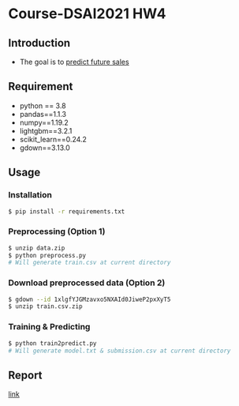 # Course-DSAI2021 HW4

## Introduction
* The goal is to [predict future sales](https://www.kaggle.com/c/competitive-data-science-predict-future-sales)

## Requirement
* python == 3.8
* pandas==1.1.3
* numpy==1.19.2
* lightgbm==3.2.1
* scikit_learn==0.24.2
* gdown==3.13.0

## Usage

### Installation
```bash
$ pip install -r requirements.txt
```

### Preprocessing (Option 1)
```bash
$ unzip data.zip
$ python preprocess.py
# Will generate train.csv at current directory
```

### Download preprocessed data (Option 2)
```bash
$ gdown --id 1xlgfYJGMzavxo5NXAId0JiweP2pxXyT5
$ unzip train.csv.zip
```

### Training & Predicting
```bash
$ python train2predict.py
# Will generate model.txt & submission.csv at current directory
```

## Report
[link](https://docs.google.com/document/d/1GtrJatMWT9Mp5T2jy6WzfHB_ZKDxhECcLYDB6Fhvl5A/edit?usp=sharing)
